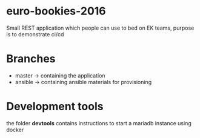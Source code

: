 # euro-bookies-2016
Small REST application which people can use to bed on EK teams, purpose is to demonstrate ci/cd

# Branches

   * master   -> containing the application
   * ansible  -> containing ansible materials for provisioning

# Development tools

   the folder **devtools** contains instructions to start a mariadb instance using docker
